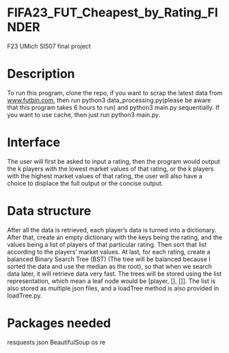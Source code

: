# FIFA23_FUT_Cheapest_by_Rating_FINDER
F23 UMich SI507 final project

# Description
To run this program, clone the repo, if you want to scrap the latest data from www.futbin.com, then run python3 data_processing.py(please be aware that this program takes 6 hours to run) and python3 main.py sequentially. If you want to use cache, then just run python3 main.py.

# Interface
The user will first be asked to input a rating, then the program would output the k players with the lowest market values of that rating, or the k players with the highest market values of that rating, the user will also have a choice to displace the full output or the concise output.

# Data structure
After all the data is retrieved, each player’s data is turned into a dictionary. After that, create an empty dictionary with the keys being the rating, and the values being a list of players of that particular rating. Then sort that list according to the players’ market values. At last, for each rating, create a balanced Binary Search Tree (BST) (The tree will be balanced because I sorted the data and use the median as the root), so that when we search data later, it will retrieve data very fast. The trees will be stored using the list representation, which mean a leaf node would be [player, [], []]. The list is also stored as multiple json files, and a loadTree method is also provided in loadTree.py.

# Packages needed
resquests
json
BeautifulSoup
os
re
